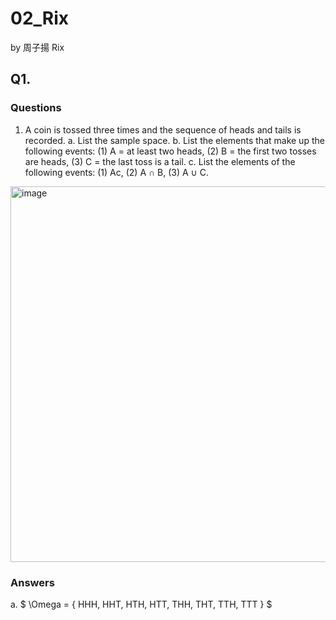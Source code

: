 # 02_Rix

by 周子揚 Rix

## Q1. 

### Questions 

1. A coin is tossed three times and the sequence of heads and tails is recorded.
a. List the sample space.
b. List the elements that make up the following events: (1) A = at least two
heads, (2) B = the first two tosses are heads, (3) C = the last toss is a tail. c. List the elements of the following events: (1) Ac, (2) A ∩ B, (3) A ∪ C.

<img width="601" alt="image" src="https://github.com/user-attachments/assets/a3f5b163-43fa-4823-a379-65add5edaed4">


### Answers

a. $
\Omega = \{ HHH, HHT, HTH, HTT, THH, THT, TTH, TTT \}
$
